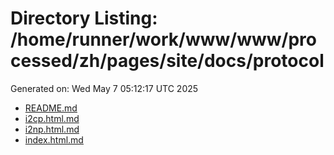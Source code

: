 # Directory Listing: /home/runner/work/www/www/processed/zh/pages/site/docs/protocol
Generated on: Wed May  7 05:12:17 UTC 2025

- [README.md](README.md)
- [i2cp.html.md](i2cp.html.md)
- [i2np.html.md](i2np.html.md)
- [index.html.md](index.html.md)
